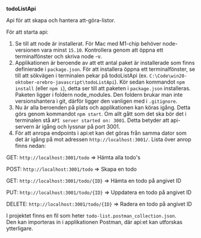 __todoListApi__

Api för att skapa och hantera att-göra-listor.

För att starta api:
1. Se till att node är installerat. För Mac med M1-chip behöver node-versionen vara minst `15.10`. Kontrollera genom att öppna ett terminalfönster och skriva node -v. 
2. Applikationen är beroende av att ett antal paket är installerade som finns definierade i `package.json`. För att installera öppna ett terminalfönster, se till att sökvägen i terminalen pekar på todoListApi (ex. `C:\Code\win20-oktober-orebro-javascript\todoListApi`). Kör sedan kommandot `npm install` (eller `npm i`), detta ser till att paketen i `package.json` installeras. Paketen ligger i foldern node_modules. Den foldern brukar man inte versionshantera i git, därför ligger den vanligen med i `.gitignore`.
3. Nu är alla beroenden på plats och applikationen kan köras igång. Detta görs genom kommandot `npm start`. Om allt gått som det ska bör det i terminalen stå `API server started on: 3001`. Detta betyder att api-servern är igång och lyssnar på port 3001.
4. För att anropa endpoints i api:et kan det göras från samma dator som det är igång på mot adressen `http://localhost:3001/`. Lista över anrop finns nedan:


GET: `http://localhost:3001/todo` => Hämta alla todo's

POST: `http://localhost:3001/todo` => Skapa en todo

GET: `http://localhost:3001/todo/{ID}` => Hämta en todo på angivet ID

PUT: `http://localhost:3001/todo/{ID}` => Uppdatera en todo på angivet ID

DELETE: `http://localhost:3001/todo/{ID}` => Radera en todo på angivet ID

I projektet finns en fil som heter `todo-list.postman_collection.json`.  
Den kan importeras in i applikationen Postman, där api:et kan utforskas ytterligare.


